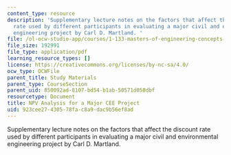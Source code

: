 ```yaml
---
content_type: resource
description: 'Supplementary lecture notes on the factors that affect the discount
  rate used by different participants in evaluating a major civil and environmental
  engineering project by Carl D. Martland. '
file: /ol-ocw-studio-app/courses/1-133-masters-of-engineering-concepts-of-engineering-practice-fall-2007/923cee27430578fac8a9dac9b56ef8ad_proj_eval.pdf
file_size: 192991
file_type: application/pdf
learning_resource_types: []
license: https://creativecommons.org/licenses/by-nc-sa/4.0/
ocw_type: OCWFile
parent_title: Study Materials
parent_type: CourseSection
parent_uid: 850092ad-8107-bd54-b1ab-50571d058dbf
resourcetype: Document
title: NPV Analysis for a Major CEE Project
uid: 923cee27-4305-78fa-c8a9-dac9b56ef8ad
---
```

Supplementary lecture notes on the factors that affect the discount rate used by different participants in evaluating a major civil and environmental engineering project by Carl D. Martland. 